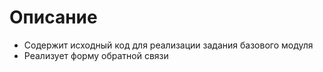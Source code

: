 # Описание

- Содержит исходный код для реализации задания базового модуля
- Реализует форму обратной связи
